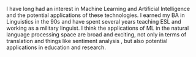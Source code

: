 I have long had an interest in Machine Learning and Artificial Intelligence and the potential applications of these technologies.  I earned my BA in Linguistics in the 90s and have spent several years teaching ESL and working as a military linguist.  I think the applications of ML in the natural language processing space are broad and exciting, not only in terms of translation and things like sentiment analysis , but also potential applications in education and research. 